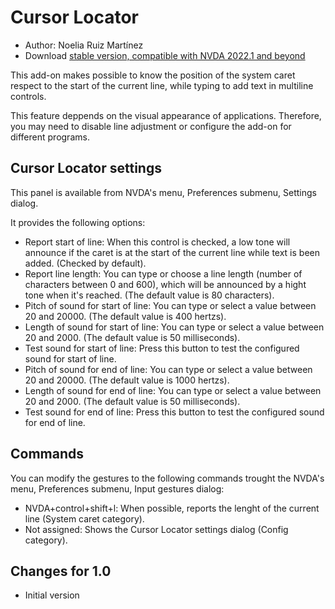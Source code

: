 # Cursor Locator #
* Author: Noelia Ruiz Martínez
* Download [stable version, compatible with NVDA 2022.1 and beyond][1]

This add-on makes possible to know the position of the system caret respect to the start of the current line, while typing to add text in multiline controls.

This feature deppends on the visual appearance of applications. Therefore, you may need to disable line adjustment or configure the add-on for different programs.

## Cursor Locator settings ##

This panel is available from NVDA's menu, Preferences submenu, Settings dialog.

It provides the following options:

* Report start of line: When this control is checked, a low tone will announce if the caret is at the start of the current line while text is been added. (Checked by default).
* Report line length: You can type or choose a line length (number of characters between 0 and 600), which will be announced by a hight tone when it's reached. (The default value is 80 characters).
* Pitch of sound for start of line: You can type or select a value between 20 and 20000. (The default value is 400 hertzs).
* Length of sound for start of line: You can type or select a value between 20 and 2000. (The default value is 50 milliseconds).
* Test sound for start of line: Press this button to test the configured sound for start of line.
* Pitch of sound for end of line: You can type or select a value between 20 and 20000. (The default value is 1000 hertzs).
* Length of sound for end of line: You can type or select a value between 20 and 2000. (The default value is 50 milliseconds).
* Test sound for end of line: Press this button to test the configured sound for end of line.

## Commands ##

You can modify the gestures to the following commands trought the NVDA's menu, Preferences submenu, Input gestures dialog:

* NVDA+control+shift+l: When possible, reports the lenght of the current line (System caret category).
* Not assigned: Shows the Cursor Locator settings dialog (Config category).

## Changes for 1.0 ##
* Initial version

[1]: https://addons.nvda-project.org/files/get.php?file=cursorLocator
